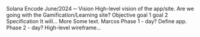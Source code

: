 Solana Encode
June/2024
─
Vision
High-level vision of the app/site.
Are we going with the Gamification/Learning site?
Objective
goal 1
goal 2
Specification
It will…
More 
Some text.
Marcos
Phase 1 - day?
Define app.
Phase 2 - day?
High-level wireframe…
